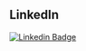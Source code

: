 ## LinkedIn
[![Linkedin Badge](https://img.shields.io/badge/-LinkedIn-blue?style=flat-square&logo=Linkedin&logoColor=white&link=https://www.linkedin.com/in/expertit)](https://www.linkedin.com/in/expertit)
